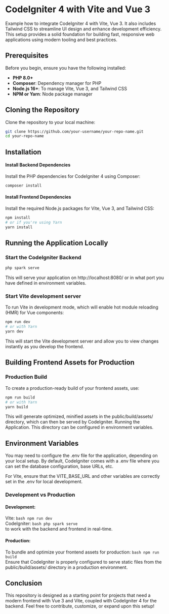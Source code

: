 # CodeIgniter 4 with Vite and Vue 3

Example how to integrate CodeIgniter 4 with Vite, Vue 3.
It also includes Tailwind CSS to streamline UI design and enhance development efficiency.
This setup provides a solid foundation for building fast, responsive web applications using modern tooling and best practices.

## Prerequisites

Before you begin, ensure you have the following installed:

- **PHP 8.0+**
- **Composer**: Dependency manager for PHP
- **Node.js 16+**: To manage Vite, Vue 3, and Tailwind CSS
- **NPM or Yarn**: Node package manager

## Cloning the Repository

Clone the repository to your local machine:
```bash
git clone https://github.com/your-username/your-repo-name.git
cd your-repo-name
```

## Installation
#### Install Backend Dependencies

Install the PHP dependencies for CodeIgniter 4 using Composer:
```bash
composer install
```

#### Install Frontend Dependencies

Install the required Node.js packages for Vite, Vue 3, and Tailwind CSS:
```bash
npm install
# or if you're using Yarn
yarn install
```

## Running the Application Locally

### Start the CodeIgniter Backend
```bash
php spark serve
```
This will serve your application on http://localhost:8080/ or in what port you have defined in environment variables.

### Start Vite development server

To run Vite in development mode, which will enable hot module reloading (HMR) for Vue components:
```bash
npm run dev
# or with Yarn
yarn dev
```

This will start the Vite development server and allow you to view changes instantly as you develop the frontend.

## Building Frontend Assets for Production

### Production Build

To create a production-ready build of your frontend assets, use:
```bash
npm run build
# or with Yarn
yarn build
```

This will generate optimized, minified assets in the public/build/assets/ directory, which can then be served by CodeIgniter.
Running the Application.
This directory can be configured in environment variables.

## Environment Variables

You may need to configure the .env file for the application, depending on your local setup. By default, CodeIgniter comes with a .env file where you can set the database configuration, base URLs, etc.

For Vite, ensure that the VITE_BASE_URL and other variables are correctly set in the .env for local development.

### Development vs Production

#### Development:

Vite:
```bash npm run dev```\
CodeIgniter:
```bash php spark serve```\
to work with the backend and frontend in real-time.

#### Production:

To bundle and optimize your frontend assets for production:
```bash npm run build```\
Ensure that CodeIgniter is properly configured to serve static files from the public/build/assets/ directory in a production environment.

## Conclusion

This repository is designed as a starting point for projects that need a modern frontend with Vue 3 and Vite, coupled with CodeIgniter 4 for the backend. Feel free to contribute, customize, or expand upon this setup!